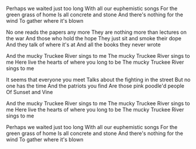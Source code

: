 Perhaps we waited just too long
With all our euphemistic songs
For the green grass of home
Is all concrete and stone
And there's nothing for the wind
To gather where it's blown

No one reads the papers any more 
They are nothing more than lectures on the war
And those who hold the hope
They just sit and smoke their dope
And they talk of where it's at
And all the books they never wrote

And the mucky Truckee River sings to me
The mucky Truckee River sings to me
Here live the hearts of where you long to be
The mucky Truckee River sings to me

It seems that everyone you meet
Talks about the fighting in the street
But no one has the time
And the patriots you find
Are those pink poodle'd people
Of Sunset and Vine

And the mucky Truckee River sings to me
The mucky Truckee River sings to me
Here live the hearts of where you long to be
The mucky Truckee River sings to me

Perhaps we waited just too long
With all our euphemistic songs
For the green grass of home
Is all concrete and stone
And there's nothing for the wind
To gather where it's blown
